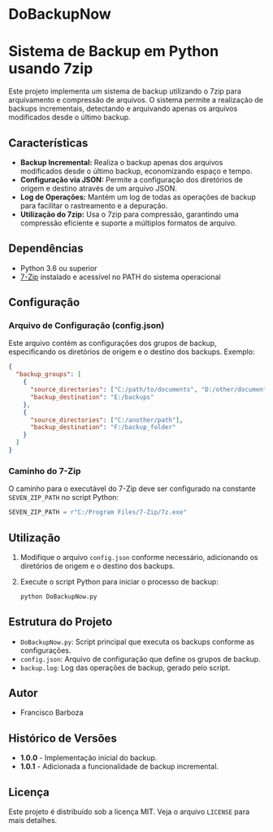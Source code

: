# DoBackupNow


# Sistema de Backup em Python usando 7zip

Este projeto implementa um sistema de backup utilizando o 7zip para arquivamento e compressão de arquivos. O sistema permite a realização de backups incrementais, detectando e arquivando apenas os arquivos modificados desde o último backup.

## Características

- **Backup Incremental:** Realiza o backup apenas dos arquivos modificados desde o último backup, economizando espaço e tempo.
- **Configuração via JSON:** Permite a configuração dos diretórios de origem e destino através de um arquivo JSON.
- **Log de Operações:** Mantém um log de todas as operações de backup para facilitar o rastreamento e a depuração.
- **Utilização do 7zip:** Usa o 7zip para compressão, garantindo uma compressão eficiente e suporte a múltiplos formatos de arquivo.

## Dependências

- Python 3.6 ou superior
- [7-Zip](https://www.7-zip.org/) instalado e acessível no PATH do sistema operacional

## Configuração

### Arquivo de Configuração (config.json)

Este arquivo contém as configurações dos grupos de backup, especificando os diretórios de origem e o destino dos backups. Exemplo:

```json
{
  "backup_groups": [
    {
      "source_directories": ["C:/path/to/documents", "D:/other/documents"],
      "backup_destination": "E:/backups"
    },
    {
      "source_directories": ["C:/another/path"],
      "backup_destination": "F:/backup_folder"
    }
  ]
}
```

### Caminho do 7-Zip

O caminho para o executável do 7-Zip deve ser configurado na constante `SEVEN_ZIP_PATH` no script Python:

```python
SEVEN_ZIP_PATH = r"C:/Program Files/7-Zip/7z.exe"
```

## Utilização

1. Modifique o arquivo `config.json` conforme necessário, adicionando os diretórios de origem e o destino dos backups.
2. Execute o script Python para iniciar o processo de backup:

   ```bash
   python DoBackupNow.py
   ```

## Estrutura do Projeto

- `DoBackupNow.py`: Script principal que executa os backups conforme as configurações.
- `config.json`: Arquivo de configuração que define os grupos de backup.
- `backup.log`: Log das operações de backup, gerado pelo script.

## Autor

- Francisco Barboza

## Histórico de Versões

- **1.0.0** - Implementação inicial do backup.
- **1.0.1** - Adicionada a funcionalidade de backup incremental.

## Licença

Este projeto é distribuído sob a licença MIT. Veja o arquivo `LICENSE` para mais detalhes.
